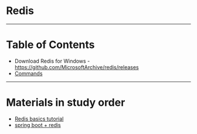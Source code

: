 # Redis
---
# Table of Contents
* Download Redis for Windows - https://github.com/MicrosoftArchive/redis/releases
* [Commands](commands.md)
---
# Materials in study order
* [Redis basics tutorial](https://www.youtube.com/watch?v=HNDtcXVo5ow&list=PLhW3qG5bs-L8n1fsiT8z_VnDhnUk4vaVq)
* [spring boot + redis](https://www.javacodegeeks.com/2017/11/intro-redis-spring-boot.html)